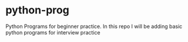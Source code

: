 # python-prog
Python Programs for beginner practice. 
In this repo I will be adding basic python programs for interview practice
